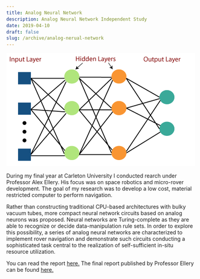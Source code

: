 ```yaml
---
title: Analog Neural Network
description: Analog Neural Network Independent Study
date: 2019-04-10
draft: false
slug: /archive/analog-nerual-network
---
```


![MultilayerPerceptron](./multilayerPerceptron.png)

During my final year at Carleton University I conducted rearch under Professor Alex Ellery. His focus was on space robotics and micro-rover development. The goal of my research was to develop a low cost, material restricted computer to perform navigation.

Rather than constructing traditional CPU-based architectures with bulky vacuum tubes, more compact neural network circuits based on analog neurons was proposed. Neural networks are Turing-complete as they are able to recognize or decide data-manipulation rule sets. In order to explore this possibility, a series of analog neural networks are characterized to implement rover navigation and demonstrate such circuits conducting a sophisticated task central to the realization of self-sufficient in-situ resource utilization.

You can read the report <a href="/DirectedStudiesFinalReport.pdf" target="_blank">here.</a> The final report published by Professor Ellery can be found <a href="https://carleton.ca/ceser/wp-content/uploads/ISRU-Neural-Computing.pdf" target="_blank">here.</a>
